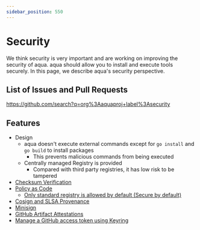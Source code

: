 ```yaml
---
sidebar_position: 550
---
```


# Security

We think security is very important and are working on improving the security of aqua.
aqua should allow you to install and execute tools securely.
In this page, we describe aqua's security perspective.

## List of Issues and Pull Requests

https://github.com/search?q=org%3Aaquaproj+label%3Asecurity

## Features

* Design
  * aqua doesn't execute external commands except for `go install` and `go build` to install packages
    * This prevents malicious commands from being executed
  * Centrally managed Registry is provided
    * Compared with third party registries, it has low risk to be tampered
* [Checksum Verification](checksum.md)
* [Policy as Code](policy-as-code/index.md)
  * [Only standard registry is allowed by default (Secure by default)](/docs/reference/upgrade-guide/v2/only-standard-registry-is-allowed-by-default)
* [Cosign and SLSA Provenance](cosign-slsa.md)
* [Minisign](minisign.md)
* [GitHub Artifact Attestations](github-artifact-attestations.md)
* [Manage a GitHub access token using Keyring](keyring.md)
